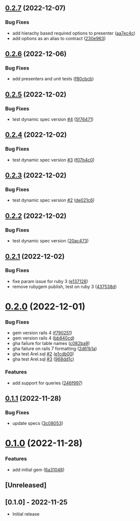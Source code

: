 ## [0.2.7](https://github.com/printspeak/ps-commons/compare/v0.2.6...v0.2.7) (2022-12-07)


### Bug Fixes

* add hierachy based required options to presenter ([aa7ec4c](https://github.com/printspeak/ps-commons/commit/aa7ec4cc0d6a8567897a4ec1e719cfa33a40a5da))
* add options as an alias to contract ([230e963](https://github.com/printspeak/ps-commons/commit/230e963cd229511223dae9dff034501885bf4a5b))

## [0.2.6](https://github.com/printspeak/ps-commons/compare/v0.2.5...v0.2.6) (2022-12-06)


### Bug Fixes

* add presenters and unit tests ([f80cbcb](https://github.com/printspeak/ps-commons/commit/f80cbcb7007944c75d121e24fa9cf3f6d2bc813c))

## [0.2.5](https://github.com/printspeak/ps-commons/compare/v0.2.4...v0.2.5) (2022-12-02)


### Bug Fixes

* test dynamic spec version [#4](https://github.com/printspeak/ps-commons/issues/4) ([5f76471](https://github.com/printspeak/ps-commons/commit/5f76471366ca107de86c8201e0cd1e2a590e43d2))

## [0.2.4](https://github.com/printspeak/ps-commons/compare/v0.2.3...v0.2.4) (2022-12-02)


### Bug Fixes

* test dynamic spec version [#3](https://github.com/printspeak/ps-commons/issues/3) ([f07b4c0](https://github.com/printspeak/ps-commons/commit/f07b4c04bf3b1aec14904d2bec9f5f3d35d786f9))

## [0.2.3](https://github.com/printspeak/ps-commons/compare/v0.2.2...v0.2.3) (2022-12-02)


### Bug Fixes

* test dynamic spec version [#2](https://github.com/printspeak/ps-commons/issues/2) ([de021c6](https://github.com/printspeak/ps-commons/commit/de021c6a06526c0026d86f1b349f73c9b4f8b6d4))

## [0.2.2](https://github.com/printspeak/ps-commons/compare/v0.2.1...v0.2.2) (2022-12-02)


### Bug Fixes

* test dynamic spec version ([20ac473](https://github.com/printspeak/ps-commons/commit/20ac47300f24ab21d659bb2fda69acb3f0a78b24))

## [0.2.1](https://github.com/printspeak/ps-commons/compare/v0.2.0...v0.2.1) (2022-12-02)


### Bug Fixes

* fixe param issue for ruby 3 ([e137128](https://github.com/printspeak/ps-commons/commit/e137128546f22f3d5c9eb169349e42f4f4fe0623))
* remove rubygem publish, test on ruby 3 ([437538d](https://github.com/printspeak/ps-commons/commit/437538dfe76262b79eb193c9733b99b9c8696a6a))

# [0.2.0](https://github.com/printspeak/ps-commons/compare/v0.1.1...v0.2.0) (2022-12-01)


### Bug Fixes

* gem version rails 4 ([f790251](https://github.com/printspeak/ps-commons/commit/f79025131f06ba27a9c052e43cffae076c425ac9))
* gem version rails 4 ([bb840cd](https://github.com/printspeak/ps-commons/commit/bb840cdf13efcacad62720f86646e11f0855ae43))
* gha failure for table names ([c082ba9](https://github.com/printspeak/ps-commons/commit/c082ba9f263a56182a5185484960b1c6205f44e0))
* gha failure on rails 7 formatting ([2d61b1a](https://github.com/printspeak/ps-commons/commit/2d61b1a6894247db690526d02e44d3145215a004))
* gha test Arel.sql [#2](https://github.com/printspeak/ps-commons/issues/2) ([e1cdb00](https://github.com/printspeak/ps-commons/commit/e1cdb00e7297b6e5fab4fe5c8b2b2e2318de20a8))
* gha test Arel.sql [#3](https://github.com/printspeak/ps-commons/issues/3) ([968dd1c](https://github.com/printspeak/ps-commons/commit/968dd1c2d6ee1f88d0ac18a40df3865f8471db82))


### Features

* add support for queries ([246f997](https://github.com/printspeak/ps-commons/commit/246f9971af752389c5842f957af0003981ba84eb))

## [0.1.1](https://github.com/printspeak/ps-commons/compare/v0.1.0...v0.1.1) (2022-11-28)


### Bug Fixes

* update specs ([3c08053](https://github.com/printspeak/ps-commons/commit/3c080531dd7254c406ec334375ca84d9320a6c71))

# [0.1.0](https://github.com/printspeak/ps-commons/compare/v0.0.1...v0.1.0) (2022-11-28)


### Features

* add initial gem ([6a31048](https://github.com/printspeak/ps-commons/commit/6a310486f7c0e94b9a28177134a51be36ea1d607))

## [Unreleased]

## [0.1.0] - 2022-11-25

- Initial release
